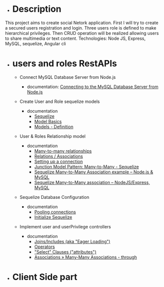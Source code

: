* # Description

This project aims to create social Netork application. First I will try to create a secured users registration and login. Three users role is defined to make hierarchical privileges. Then CRUD operation will be realized allowing users to share multimedia or text content. Technologies: Node JS, Express, MySQL, sequelize, Angular cli

* # users and roles RestAPIs

    * Connect MySQL Database Server from Node.js
        * documentation: [Connecting to the MySQL Database Server from Node.js](https://www.mysqltutorial.org/mysql-nodejs/connect/)
    
    * Create User and Role sequelize models
        * documentation
            * [Sequelize](https://sequelize.org/)
            * [Model Basics](https://sequelize.org/master/manual/model-basics.html)
            * [Models - Definition](https://sequelize.readthedocs.io/en/2.0/docs/models-definition/)

    * User & Roles Relationship model
        * documentation
            * [Many-to-many relationships](https://fmhelp.filemaker.com/help/18/fmp/en/index.html#page/FMP_Help/many-to-many-relationships.html)
            * [Relations / Associations](https://sequelize.readthedocs.io/en/latest/docs/associations/)
            * [Setting up a connection](https://sequelize.readthedocs.io/en/2.0/docs/getting-started/)
            * [Junction Model Pattern: Many-to-Many - Sequelize](https://khalilstemmler.com/articles/sequelize-tags-junction-pattern/)
            * [Sequelize Many-to-Many Association example – Node.js & MySQL](https://bezkoder.com/sequelize-associate-many-to-many/)
            * [Sequelize Many-to-Many association – NodeJS/Express, MySQL](https://grokonez.com/node-js/sequelize-many-to-many-association-nodejs-express-mysql)

    * Sequelize Database Configuration
        * documentation
            * [Pooling connections](https://www.npmjs.com/package/mysql#pooling-connections)
            * [Initialize Sequelize](https://bezkoder.com/node-js-express-sequelize-mysql/)

    * Implement user and userPrivilege controllers
        * documentation
            * [Joins/Includes (aka "Eager Loading")](https://sequelizedocs.fullstackacademy.com/eager-loading/#joinsincludes-aka-eager-loading)
            * [Operators](https://sequelize.org/master/manual/model-querying-basics.html#operators)
            * ["Select" Clauses ("attributes")](https://sequelizedocs.fullstackacademy.com/querying/#select-clauses-attributes)
            * [Associations » Many-Many Associations - through](https://sequelizedocs.fullstackacademy.com/many-many-associations/)

* # Client Side part 